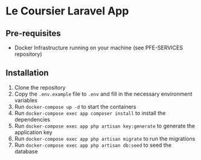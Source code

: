 # Le Coursier Laravel App

## Pre-requisites

-   Docker Infrastructure running on your machine (see PFE-SERVICES repository)

## Installation

1. Clone the repository
2. Copy the `.env.example` file to `.env` and fill in the necessary environment variables
3. Run `docker-compose up -d` to start the containers
4. Run `docker-compose exec app composer install` to install the dependencies
5. Run `docker-compose exec app php artisan key:generate` to generate the application key
6. Run `docker-compose exec app php artisan migrate` to run the migrations
7. Run `docker-compose exec app php artisan db:seed` to seed the database
